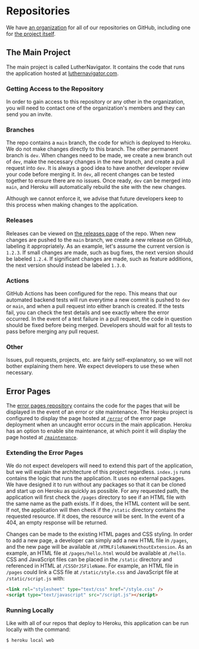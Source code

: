 # Repositories

We have [an organization](https://github.com/LutherNavigator) for all of our repositories on GitHub, including one for [the project itself](https://github.com/LutherNavigator/LutherNavigator).

## The Main Project

The main project is called LutherNavigator. It contains the code that runs the application hosted at [luthernavigator.com](https://www.luthernavigator.com/).

### Getting Access to the Repository

In order to gain access to this repository or any other in the organization, you will need to contact one of the organization's members and they can send you an invite.

### Branches

The repo contains a `main` branch, the code for which is deployed to Heroku. We do not make changes directly to this branch. The other permanent branch is `dev`. When changes need to be made, we create a new branch out of `dev`, make the necessary changes in the new branch, and create a pull request into `dev`. It is always a good idea to have another developer review your code before merging it. In `dev`, all recent changes can be tested together to ensure there are no issues. Once ready, `dev` can be merged into `main`, and Heroku will automatically rebuild the site with the new changes.

Although we cannot enforce it, we advise that future developers keep to this process when making changes to the application.

### Releases

Releases can be viewed on [the releases page](https://github.com/LutherNavigator/LutherNavigator/releases) of the repo. When new changes are pushed to the `main` branch, we create a new release on GitHub, labeling it appropriately. As an example, let's assume the current version is `1.2.3`. If small changes are made, such as bug fixes, the next version should be labeled `1.2.4`. If significant changes are made, such as feature additions, the next version should instead be labeled `1.3.0`.

### Actions

GitHub Actions has been configured for the repo. This means that our automated backend tests will run everytime a new commit is pushed to `dev` or `main`, and when a pull request into either branch is created. If the tests fail, you can check the test details and see exactly where the error occurred. In the event of a test failure in a pull request, the code in question should be fixed before being merged. Developers should wait for all tests to pass before merging any pull request.

### Other

Issues, pull requests, projects, etc. are fairly self-explanatory, so we will not bother explaining them here. We expect developers to use these when necessary.

## Error Pages

The [error pages repository](https://github.com/LutherNavigator/error-pages) contains the code for the pages that will be displayed in the event of an error or site maintenance. The Heroku project is configured to display the page hosted at [`/error`](https://luther-navigator-error-pages.herokuapp.com/error) of the error page deployment when an uncaught error occurs in the main application. Heroku has an option to enable site maintenance, at which point it will display the page hosted at [`/maintenance`](https://luther-navigator-error-pages.herokuapp.com/maintenance).

### Extending the Error Pages

We do not expect developers will need to extend this part of the application, but we will explain the architecture of this project regardless. `index.js` runs contains the logic that runs the application. It uses no external packages. We have designed it to run without any packages so that it can be cloned and start up on Heroku as quickly as possible. For any requested path, the application will first check the `/pages` directory to see if an HTML file with the same name as the path exists. If it does, the HTML content will be sent. If not, the application will then check if the `/static` directory contains the requested resource. If it does, the resource will be sent. In the event of a 404, an empty response will be returned.

Changes can be made to the existing HTML pages and CSS styling. In order to add a new page, a developer can simply add a new HTML file in `/pages`, and the new page will be available at `/HTMLFileNameWithoutExtension`. As an example, an HTML file at `/pages/hello.html` would be available at `/hello`. CSS and JavaScript files can be placed in the `/static` directory and referenced in HTML at `/CSSOrJSFileName`. For example, an HTML file in `/pages` could link a CSS file at `/static/style.css` and JavaScript file at `/static/script.js` with:

```html
<link rel="stylesheet" type="text/css" href="/style.css" />
<script type="text/javascript" src="/script.js"></script>
```

### Running Locally

Like with all of our repos that deploy to Heroku, this application can be run locally with the command:

```console
$ heroku local web
```
